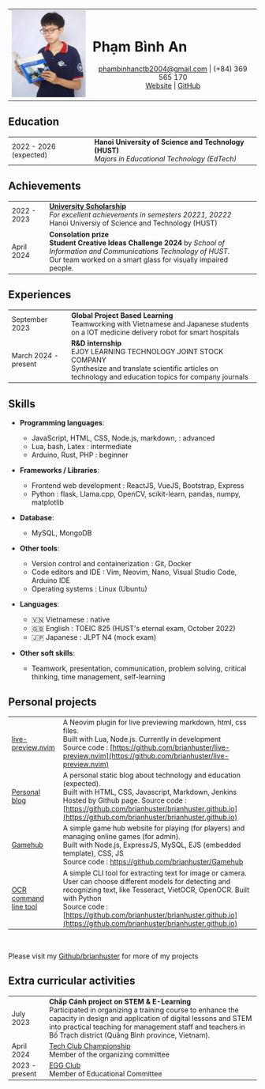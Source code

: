 <link rel="stylesheet" type="text/css" href="style.css" /> 


|  |  |
|-------------|-----------------------------------------------|
| <img src="./img/avatar.jpg" alt="Pham Binh An" style="max-width:150px;"/> | <h1>Phạm Bình An</h1> <center> phambinhanctb2004@gmail.com  \| (+84) 369 565 170  <br> [Website](https://brianhuster.github.io) \| [GitHub](https://github.com/brianhuster) </center> |

## Education
|  |  |
|-------------|-----------------------------------------------|
| 2022 - 2026 (expected) | **Hanoi University of Science and Technology (HUST)** <br> *Majors in Educational Technology (EdTech)* |


## Achievements
|  |  |
|-------------|-----------------------------------------------|
| 2022 - 2023 | [**University Scholarship**]() <br> *For excellent achievements in semesters 20221, 20222* <br> Hanoi Universiy of Science and Technology (HUST)
| April 2024 | **Consolation prize** <br> **Student Creative Ideas Challenge 2024** by *School of Information and Communications Technology of HUST*. <br> Our team worked on a smart glass for visually impaired people.

## Experiences
|  |  |
|-------------|-----------------------------------------------|
| September 2023 | **Global Project Based Learning** <br> Teamworking with Vietnamese and Japanese students on a IOT medicine delivery robot for smart hospitals |
| March 2024 - present | **R\&D internship** <br> EJOY LEARNING TECHNOLOGY JOINT STOCK COMPANY <br> Synthesize and translate scientific articles on technology and education topics for company journals

## Skills
- **Programming languages**: 
    - JavaScript, HTML, CSS, Node.js, markdown,  : advanced
    - Lua, bash, Latex : intermediate
    - Arduino, Rust, PHP : beginner

- **Frameworks / Libraries**: 
    - Frontend web development : ReactJS, VueJS, Bootstrap, Express
    - Python : flask, Llama.cpp, OpenCV, scikit-learn, pandas, numpy, matplotlib 

- **Database**: 
    - MySQL, MongoDB

- **Other tools**:
    - Version control and containerization : Git, Docker
    - Code editors and IDE : Vim, Neovim, Nano, Visual Studio Code, Arduino IDE
    - Operating systems : Linux (Ubuntu)

- **Languages**:
    - 🇻🇳 Vietnamese : native
    - 🇬🇧 English : TOEIC 825 (HUST's eternal exam, October 2022)
    - 🇯🇵 Japanese : JLPT N4 (mock exam)

- **Other soft skills**:
    - Teamwork, presentation, communication, problem solving, critical thinking, time management, self-learning

## Personal projects
|  |  |
|-------------|-----------------------------------------------|
| [live-preview.nvim](https://github.com/brianhuster/live-preview.nvim) | A Neovim plugin for live previewing markdown, html, css files. <br> Built with Lua, Node.js. Currently in development <br> Source code : [https://github.com/brianhuster/live-preview.nvim](https://github.com/brianhuster/live-preview.nvim) |
| [Personal blog](https://brianhuster.github.io) | A personal static blog about technology and education (expected). <br> Built with HTML, CSS, Javascript, Markdown, Jenkins <br> Hosted by Github page. Source code : [https://github.com/brianhuster/brianhuster.github.io](https://github.com/brianhuster/brianhuster.github.io) |
| [Gamehub](https://github.com/brianhuster/Gamehub) | A simple game hub website for playing (for players) and managing online games (for admin). <br> Built with Node.js, ExpressJS, MySQL, EJS (embedded template), CSS, JS <br> Source code : https://github.com/brianhuster/Gamehub |
| [OCR command line tool](https://github.com/brianhuster/ocr_python) | A simple CLI tool for extracting text for image or camera. User can choose different models for detecting and recognizing text, like Tesseract, VietOCR, OpenOCR. Built with Python <br> Source code : [https://github.com/brianhuster/brianhuster.github.io](https://github.com/brianhuster/brianhuster.github.io) |

<br>

Please visit my [Github/brianhuster](https://github.com/brianhuster) for more of my projects


## Extra curricular activities
|  |  |
|-------------|-----------------------------------------------|
| July 2023 | **Chắp Cánh project on STEM & E-Learning** <br> Participated in organizing a training course to enhance the capacity in design and application of digital lessons and STEM into practical teaching for management staff and teachers in Bố Trạch district (Quảng Bình province, Vietnam). |
| April 2024 | [Tech Club Championship](https://www.facebook.com/story.php/?story_fbid=830979175740586&id=100064855323885&paipv=0&eav=Afb48BpGvoQELL_RPYal9LmfZY6exjcFE7GXLw52gYjoBGWkBrXKgWTKvmAG29JrOuE&_rdr) <br> Member of the organizing committee |
| 2023 - present | [EGG Club](https://www.linkedin.com/company/eggclub) <br> Member of Educational Committee |





